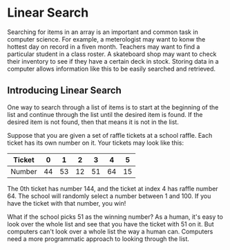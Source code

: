 # Linear Search

Searching for items in an array is an important and common task in computer science. For example, a meterologist may want to konw the hottest day on record in a fiven month. Teachers may want to find a particular student in a class roster. A skateboard shop may want to check their inventory to see if they have a certain deck in stock. Storing data in a computer allows information like this to be easily searched and retrieved.

## Introducing Linear Search

One way to search through a list of items is to start at the beginning of the list and continue through the list until the desired item is found. If the desired item is not found, then that means it is not in the list.

Suppose that you are given a set of raffle tickets at a school raffle. Each ticket has its own number on it. Your tickets may look like this:

| Ticket | 0 | 1 | 2 | 3 | 4 | 5 |
| ---    |---|---|---|---|---|---|
| Number | 44| 53| 12| 51| 64| 15|

The 0th ticket has number 144, and the ticket at index 4 has raffle number 64. The school will randomly select a number between 1 and 100. If you have the ticket with that number, you win!

What if the school picks 51 as the winning number? As a human, it's easy to look over the whole list and see that you have the ticket with 51 on it. But computers can't look over a whole list the way a human can. Computers need a more programmatic approach to looking through the list.
